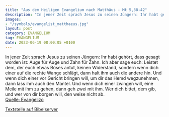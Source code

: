 ```yaml
---
title: "Aus dem Heiligen Evangelium nach Matthäus - Mt 5,38-42"
description: "In jener Zeit sprach Jesus zu seinen Jüngern: Ihr habt gehört, dass gesagt worden ist: Auge für Auge und Zahn für Zahn. Ich aber sage euch: Leistet dem, der euch etwas Böses antut, keinen Widerstand, sondern wenn dich einer auf die rechte Wange schlägt, dann halt ihm auch die and...."
images:
- "/symbols/evangelist_matthaeus.jpg"
layout: post
category: EVANGELIUM
tag: EVANGELIUM
date: 2023-06-19 08:00:05 +0100
---
```

In jener Zeit sprach Jesus zu seinen Jüngern: Ihr habt gehört, dass gesagt worden ist: Auge für Auge und Zahn für Zahn.
Ich aber sage euch: Leistet dem, der euch etwas Böses antut, keinen Widerstand, sondern wenn dich einer auf die rechte Wange schlägt, dann halt ihm auch die andere hin.<!--more-->
Und wenn dich einer vor Gericht bringen will, um dir das Hemd wegzunehmen, dann lass ihm auch den Mantel.
Und wenn dich einer zwingen will, eine Meile mit ihm zu gehen, dann geh zwei mit ihm.
Wer dich bittet, dem gib, und wer von dir borgen will, den weise nicht ab.<br>
[Quelle: Evangelizo](https://evangeliumtagfuertag.org/DE/gospel)

[Textstelle auf Bibelserver](https://www.bibleserver.com/EU/Matthäus5,38-42)
